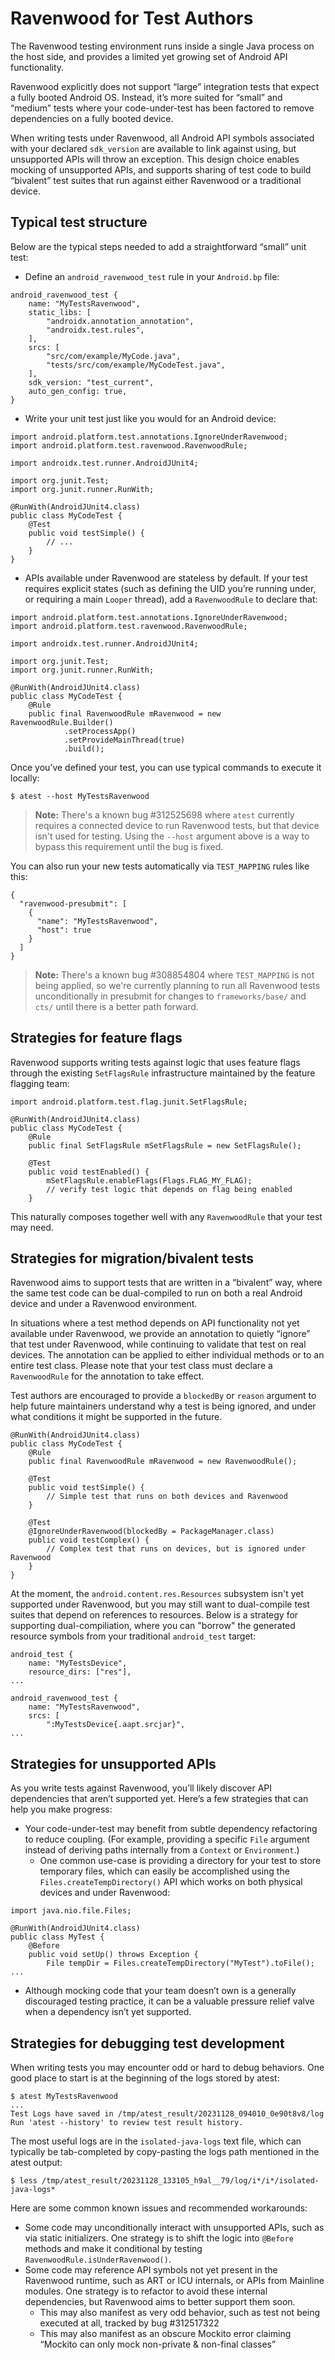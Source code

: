 # Ravenwood for Test Authors

The Ravenwood testing environment runs inside a single Java process on the host side, and provides a limited yet growing set of Android API functionality.

Ravenwood explicitly does not support “large” integration tests that expect a fully booted Android OS.  Instead, it’s more suited for “small” and “medium” tests where your code-under-test has been factored to remove dependencies on a fully booted device.

When writing tests under Ravenwood, all Android API symbols associated with your declared `sdk_version` are available to link against using, but unsupported APIs will throw an exception.  This design choice enables mocking of unsupported APIs, and supports sharing of test code to build “bivalent” test suites that run against either Ravenwood or a traditional device.

## Typical test structure

Below are the typical steps needed to add a straightforward “small” unit test:

* Define an `android_ravenwood_test` rule in your `Android.bp` file:

```
android_ravenwood_test {
    name: "MyTestsRavenwood",
    static_libs: [
        "androidx.annotation_annotation",
        "androidx.test.rules",
    ],
    srcs: [
        "src/com/example/MyCode.java",
        "tests/src/com/example/MyCodeTest.java",
    ],
    sdk_version: "test_current",
    auto_gen_config: true,
}
```

* Write your unit test just like you would for an Android device:

```
import android.platform.test.annotations.IgnoreUnderRavenwood;
import android.platform.test.ravenwood.RavenwoodRule;

import androidx.test.runner.AndroidJUnit4;

import org.junit.Test;
import org.junit.runner.RunWith;

@RunWith(AndroidJUnit4.class)
public class MyCodeTest {
    @Test
    public void testSimple() {
        // ...
    }
}
```

* APIs available under Ravenwood are stateless by default.  If your test requires explicit states (such as defining the UID you’re running under, or requiring a main `Looper` thread), add a `RavenwoodRule` to declare that:

```
import android.platform.test.annotations.IgnoreUnderRavenwood;
import android.platform.test.ravenwood.RavenwoodRule;

import androidx.test.runner.AndroidJUnit4;

import org.junit.Test;
import org.junit.runner.RunWith;

@RunWith(AndroidJUnit4.class)
public class MyCodeTest {
    @Rule
    public final RavenwoodRule mRavenwood = new RavenwoodRule.Builder()
            .setProcessApp()
            .setProvideMainThread(true)
            .build();
```

Once you’ve defined your test, you can use typical commands to execute it locally:

```
$ atest --host MyTestsRavenwood
```

> **Note:** There's a known bug #312525698 where `atest` currently requires a connected device to run Ravenwood tests, but that device isn't used for testing. Using the `--host` argument above is a way to bypass this requirement until the bug is fixed.

You can also run your new tests automatically via `TEST_MAPPING` rules like this:

```
{
  "ravenwood-presubmit": [
    {
      "name": "MyTestsRavenwood",
      "host": true
    }
  ]
}
```

> **Note:** There's a known bug #308854804 where `TEST_MAPPING` is not being applied, so we're currently planning to run all Ravenwood tests unconditionally in presubmit for changes to `frameworks/base/` and `cts/` until there is a better path forward.

## Strategies for feature flags

Ravenwood supports writing tests against logic that uses feature flags through the existing `SetFlagsRule` infrastructure maintained by the feature flagging team:

```
import android.platform.test.flag.junit.SetFlagsRule;

@RunWith(AndroidJUnit4.class)
public class MyCodeTest {
    @Rule
    public final SetFlagsRule mSetFlagsRule = new SetFlagsRule();

    @Test
    public void testEnabled() {
        mSetFlagsRule.enableFlags(Flags.FLAG_MY_FLAG);
        // verify test logic that depends on flag being enabled
    }
```

This naturally composes together well with any `RavenwoodRule` that your test may need.

## Strategies for migration/bivalent tests

Ravenwood aims to support tests that are written in a “bivalent” way, where the same test code can be dual-compiled to run on both a real Android device and under a Ravenwood environment.

In situations where a test method depends on API functionality not yet available under Ravenwood, we provide an annotation to quietly “ignore” that test under Ravenwood, while continuing to validate that test on real devices.  The annotation can be applied to either individual methods or to an entire test class.  Please note that your test class must declare a `RavenwoodRule` for the annotation to take effect.

Test authors are encouraged to provide a `blockedBy` or `reason` argument to help future maintainers understand why a test is being ignored, and under what conditions it might be supported in the future.

```
@RunWith(AndroidJUnit4.class)
public class MyCodeTest {
    @Rule
    public final RavenwoodRule mRavenwood = new RavenwoodRule();

    @Test
    public void testSimple() {
        // Simple test that runs on both devices and Ravenwood
    }

    @Test
    @IgnoreUnderRavenwood(blockedBy = PackageManager.class)
    public void testComplex() {
        // Complex test that runs on devices, but is ignored under Ravenwood
    }
}
```

At the moment, the `android.content.res.Resources` subsystem isn't yet supported under Ravenwood, but you may still want to dual-compile test suites that depend on references to resources.  Below is a strategy for supporting dual-compiliation, where you can "borrow" the generated resource symbols from your traditional `android_test` target:

```
android_test {
    name: "MyTestsDevice",
    resource_dirs: ["res"],
...

android_ravenwood_test {
    name: "MyTestsRavenwood",
    srcs: [
        ":MyTestsDevice{.aapt.srcjar}",
...
```

## Strategies for unsupported APIs

As you write tests against Ravenwood, you’ll likely discover API dependencies that aren’t supported yet.  Here’s a few strategies that can help you make progress:

* Your code-under-test may benefit from subtle dependency refactoring to reduce coupling.  (For example, providing a specific `File` argument instead of deriving paths internally from a `Context` or `Environment`.)
    * One common use-case is providing a directory for your test to store temporary files, which can easily be accomplished using the `Files.createTempDirectory()` API which works on both physical devices and under Ravenwood:

```
import java.nio.file.Files;

@RunWith(AndroidJUnit4.class)
public class MyTest {
    @Before
    public void setUp() throws Exception {
        File tempDir = Files.createTempDirectory("MyTest").toFile();
...
```

* Although mocking code that your team doesn’t own is a generally discouraged testing practice, it can be a valuable pressure relief valve when a dependency isn’t yet supported.

## Strategies for debugging test development

When writing tests you may encounter odd or hard to debug behaviors.  One good place to start is at the beginning of the logs stored by atest:

```
$ atest MyTestsRavenwood
...
Test Logs have saved in /tmp/atest_result/20231128_094010_0e90t8v8/log
Run 'atest --history' to review test result history.
```

The most useful logs are in the `isolated-java-logs` text file, which can typically be tab-completed by copy-pasting the logs path mentioned in the atest output:

```
$ less /tmp/atest_result/20231128_133105_h9al__79/log/i*/i*/isolated-java-logs*
```

Here are some common known issues and recommended workarounds:

* Some code may unconditionally interact with unsupported APIs, such as via static initializers.  One strategy is to shift the logic into `@Before` methods and make it conditional by testing `RavenwoodRule.isUnderRavenwood()`.
* Some code may reference API symbols not yet present in the Ravenwood runtime, such as ART or ICU internals, or APIs from Mainline modules.  One strategy is to refactor to avoid these internal dependencies, but Ravenwood aims to better support them soon.
    * This may also manifest as very odd behavior, such as test not being executed at all, tracked by bug #312517322
    * This may also manifest as an obscure Mockito error claiming “Mockito can only mock non-private & non-final classes”
